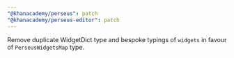 ```yaml
---
"@khanacademy/perseus": patch
"@khanacademy/perseus-editor": patch
---
```


Remove duplicate WidgetDict type and bespoke typings of `widgets` in favour of `PerseusWidgetsMap` type.
